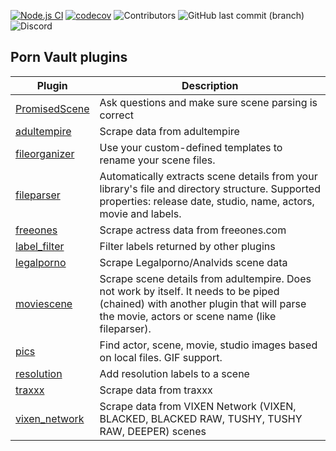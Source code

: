 [![Node.js CI](https://github.com/porn-vault/plugins/actions/workflows/nodejs.yml/badge.svg)](https://github.com/porn-vault/plugins/actions/workflows/nodejs.yml)
[![codecov](https://codecov.io/gh/porn-vault/plugins/branch/master/graph/badge.svg?token=BL7X51KUGW)](https://codecov.io/gh/porn-vault/plugins)
![Contributors](https://img.shields.io/github/contributors/porn-vault/plugins)
![GitHub last commit (branch)](https://img.shields.io/github/last-commit/porn-vault/plugins/master)
![Discord](https://img.shields.io/discord/652499331265331245)

## Porn Vault plugins

| Plugin                                                                                              | Description                                                                                                                                                                           |
| --------------------------------------------------------------------------------------------------- | ------------------------------------------------------------------------------------------------------------------------------------------------------------------------------------- |
| [PromisedScene](https://github.com/arcadianCdr/plugins/tree/master/plugins/PromisedScene/README.md) | Ask questions and make sure scene parsing is correct                                                                                                                                  |
| [adultempire](https://github.com/arcadianCdr/plugins/tree/master/plugins/adultempire/README.md)     | Scrape data from adultempire                                                                                                                                                          |
| [fileorganizer](https://github.com/arcadianCdr/plugins/tree/master/plugins/fileorganizer/README.md) | Use your custom-defined templates to rename your scene files.                                                                                                                         |
| [fileparser](https://github.com/arcadianCdr/plugins/tree/master/plugins/fileparser/README.md)       | Automatically extracts scene details from your library&#x27;s file and directory structure. Supported properties: release date, studio, name, actors, movie and labels.                    |
| [freeones](https://github.com/arcadianCdr/plugins/tree/master/plugins/freeones/README.md)           | Scrape actress data from freeones.com                                                                                                                                                 |
| [label_filter](https://github.com/arcadianCdr/plugins/tree/master/plugins/label_filter/README.md)   | Filter labels returned by other plugins                                                                                                                                               |
| [legalporno](https://github.com/arcadianCdr/plugins/tree/master/plugins/legalporno/README.md)       | Scrape Legalporno/Analvids scene data                                                                                                                                                 |
| [moviescene](https://github.com/arcadianCdr/plugins/tree/master/plugins/moviescene/README.md)       | Scrape scene details from adultempire. Does not work by itself. It needs to be piped (chained) with another plugin that will parse the movie, actors or scene name (like fileparser). |
| [pics](https://github.com/arcadianCdr/plugins/tree/master/plugins/pics/README.md)                   | Find actor, scene, movie, studio images based on local files. GIF support.                                                                                                            |
| [resolution](https://github.com/arcadianCdr/plugins/tree/master/plugins/resolution/README.md)       | Add resolution labels to a scene                                                                                                                                                      |
| [traxxx](https://github.com/arcadianCdr/plugins/tree/master/plugins/traxxx/README.md)               | Scrape data from traxxx                                                                                                                                                               |
| [vixen_network](https://github.com/arcadianCdr/plugins/tree/master/plugins/vixen_network/README.md) | Scrape data from VIXEN Network (VIXEN, BLACKED, BLACKED RAW, TUSHY, TUSHY RAW, DEEPER) scenes                                                                                         |
